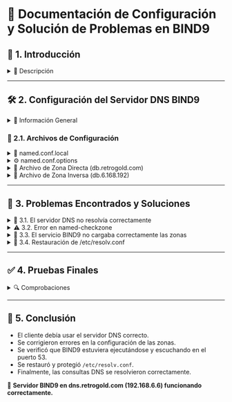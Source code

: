 # **📄 Documentación de Configuración y Solución de Problemas en BIND9**

## **🔹 1. Introducción**
<details>
<summary>📌 Descripción</summary>
<p>Este documento describe la configuración y solución de problemas en un servidor DNS BIND9 en Ubuntu. Se documentan los errores encontrados, las causas y las soluciones aplicadas, basándonos en la configuración del servidor <strong>dns.retrogold.com (192.168.6.6)</strong>.</p>
</details>

---

## **🛠️ 2. Configuración del Servidor DNS BIND9**
<details>
<summary>📍 Información General</summary>
<ul>
<li>El servidor DNS se encuentra en la IP <strong>192.168.6.6</strong>.</li>
<li>Tiene configuradas zonas directas e inversas:
  <ul>
    <li><strong>Zona directa:</strong> <code>db.retrogold.com</code></li>
    <li><strong>Zona inversa:</strong> <code>db.6.168.192</code></li>
  </ul>
</li>
<li>El firewall <strong>Sophos</strong> asigna IPs estáticas y configura <code>/etc/resolv.conf</code> con:
<pre><code>
domain retrogold.com
search retrogold.com
nameserver 192.168.6.6
nameserver 8.8.8.8
</code></pre>
</li>
</ul>
</details>

### **📝 2.1. Archivos de Configuración**
<details>
<summary>📄 named.conf.local</summary>
<pre><code>
zone "retrogold.com" IN {
    type master;
    file "/etc/bind/zones/db.retrogold.com";
};

zone "6.168.192.in-addr.arpa" IN {
    type master;
    file "/etc/bind/zones/db.6.168.192";
};
</code></pre>
</details>

<details>
<summary>⚙️ named.conf.options</summary>
<pre><code>
acl "autorizados" {
    192.168.6.0/24;
};

options {
    directory "/var/cache/bind";
    recursion yes;
    allow-recursion { autorizados; };
    listen-on { 192.168.6.6; };
    allow-transfer { none; };

    forwarders {
        8.8.8.8;
        8.8.4.4;
    };

    dnssec-validation no;
    allow-query { 192.168.6.0/24; };
};
</code></pre>
</details>

<details>
<summary>📂 Archivo de Zona Directa (db.retrogold.com)</summary>
<pre><code>
$TTL 604800
@   IN  SOA dns.retrogold.com. root.retrogold.com. (
        20250327 ; Serial
        604800   ; Refresh
        86400    ; Retry
        2419200  ; Expire
        604800 ) ; Negative Cache TTL
;
@       IN  NS  dns.retrogold.com.
dns     IN  A   192.168.6.6
cliente-proyecto IN A 192.168.6.8
</code></pre>
</details>

<details>
<summary>🔄 Archivo de Zona Inversa (db.6.168.192)</summary>
<pre><code>
$TTL 604800
@   IN  SOA dns.retrogold.com. root.retrogold.com. (
        20250327 ; Serial
        604800   ; Refresh
        86400    ; Retry
        2419200  ; Expire
        604800 ) ; Negative Cache TTL
;
@       IN  NS  dns.retrogold.com.
6       IN  PTR dns.retrogold.com.
8       IN  PTR cliente-proyecto.retrogold.com.
</code></pre>
</details>

---

## **🚨 3. Problemas Encontrados y Soluciones**
<details>
<summary>🛑 3.1. El servidor DNS no resolvía correctamente</summary>
<p><strong>Problema:</strong> <br>
Al hacer <code>dig retrogold.com</code>, no obteníamos la respuesta correcta.</p>

<p><strong>Solución:</strong></p>
<pre><code>
systemctl restart bind9
</code></pre>
</details>

<details>
<summary>⚠️ 3.2. Error en named-checkzone</summary>
<p><strong>Problema:</strong> <br>
Se intentó verificar la zona con un archivo incorrecto.</p>

<p><strong>Solución:</strong></p>
<pre><code>
named-checkzone retrogold.com /etc/bind/zones/db.retrogold.com
named-checkzone 6.168.192.in-addr.arpa /etc/bind/zones/db.6.168.192
</code></pre>
</details>

<details>
<summary>🔄 3.3. El servicio BIND9 no cargaba correctamente las zonas</summary>
<p><strong>Solución:</strong></p>
<pre><code>
rndc reload
systemctl restart bind9
systemctl status bind9
ss -tulnp | grep named
</code></pre>
</details>

<details>
<summary>📝 3.4. Restauración de /etc/resolv.conf</summary>
<p><strong>Solución:</strong></p>
<pre><code>
sudo nano /etc/resolv.conf
</code></pre>
<p>Agregar:</p>
<pre><code>
nameserver 192.168.6.6
nameserver 8.8.8.8
nameserver 9.9.9.9
search retrogold.com
</code></pre>
<p>Proteger el archivo:</p>
<pre><code>
sudo chattr +i /etc/resolv.conf
</code></pre>
</details>

---

## **✅ 4. Pruebas Finales**
<details>
<summary>🔍 Comprobaciones</summary>
<ul>
<li><strong>Zona directa:</strong> <code>dig @192.168.6.6 retrogold.com</code></li>
<li><strong>Zona inversa:</strong> <code>dig @192.168.6.6 -x 192.168.6.8</code></li>
<li><strong>NSLOOKUP:</strong> <code>nslookup retrogold.com 192.168.6.6</code></li>
<li><strong>PING:</strong> <code>ping cliente-proyecto.retrogold.com</code></li>
</ul>
</details>

---

## **🏁 5. Conclusión**
<ul>
<li>El cliente debía usar el servidor DNS correcto.</li>
<li>Se corrigieron errores en la configuración de las zonas.</li>
<li>Se verificó que BIND9 estuviera ejecutándose y escuchando en el puerto 53.</li>
<li>Se restauró y protegió <code>/etc/resolv.conf</code>.</li>
<li>Finalmente, las consultas DNS se resolvieron correctamente.</li>
</ul>

🚀 **Servidor BIND9 en dns.retrogold.com (192.168.6.6) funcionando correctamente.**

